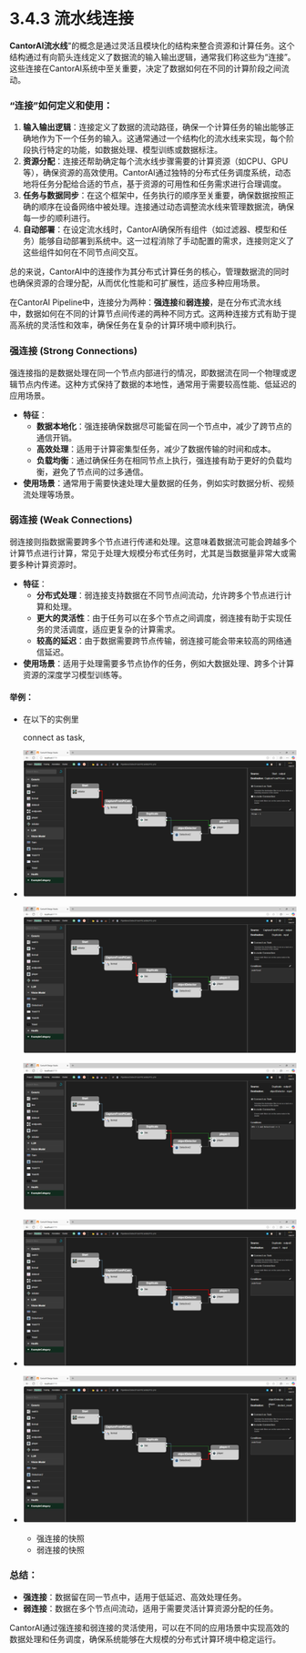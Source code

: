 # 3.4.3 流水线连接

**CantorAI流水线**"的概念是通过灵活且模块化的结构来整合资源和计算任务。这个结构通过有向箭头连线定义了数据流的输入输出逻辑，通常我们称这些为“连接”。这些连接在CantorAI系统中至关重要，决定了数据如何在不同的计算阶段之间流动。

### “连接”如何定义和使用：

1. **输入输出逻辑**：连接定义了数据的流动路径，确保一个计算任务的输出能够正确地作为下一个任务的输入。这通常通过一个结构化的流水线来实现，每个阶段执行特定的功能，如数据处理、模型训练或数据标注。
2. **资源分配**：连接还帮助确定每个流水线步骤需要的计算资源（如CPU、GPU等），确保资源的高效使用。CantorAI通过独特的分布式任务调度系统，动态地将任务分配给合适的节点，基于资源的可用性和任务需求进行合理调度。
3. **任务与数据同步**：在这个框架中，任务执行的顺序至关重要，确保数据按照正确的顺序在设备网络中被处理。连接通过动态调整流水线来管理数据流，确保每一步的顺利进行。
4. **自动部署**：在设定流水线时，CantorAI确保所有组件（如过滤器、模型和任务）能够自动部署到系统中。这一过程消除了手动配置的需求，连接则定义了这些组件如何在不同节点间交互。

总的来说，CantorAI中的连接作为其分布式计算任务的核心，管理数据流的同时也确保资源的合理分配，从而优化性能和可扩展性，适应多种应用场景。

在CantorAI Pipeline中，连接分为两种：**强连接**和**弱连接**，是在分布式流水线中，数据如何在不同的计算节点间传递的两种不同方式。这两种连接方式有助于提高系统的灵活性和效率，确保任务在复杂的计算环境中顺利执行。

### 强连接 (Strong Connections)

强连接指的是数据处理在同一个节点内部进行的情况，即数据流在同一个物理或逻辑节点内传递。这种方式保持了数据的本地性，通常用于需要较高性能、低延迟的应用场景。

- **特征**：
  - **数据本地化**：强连接确保数据尽可能留在同一个节点中，减少了跨节点的通信开销。
  - **高效处理**：适用于计算密集型任务，减少了数据传输的时间和成本。
  - **负载均衡**：通过确保任务在相同节点上执行，强连接有助于更好的负载均衡，避免了节点间的过多通信。
- **使用场景**：通常用于需要快速处理大量数据的任务，例如实时数据分析、视频流处理等场景。

### 弱连接 (Weak Connections)

弱连接则指数据需要跨多个节点进行传递和处理。这意味着数据流可能会跨越多个计算节点进行计算，常见于处理大规模分布式任务时，尤其是当数据量非常大或需要多种计算资源时。

- **特征**：
  - **分布式处理**：弱连接支持数据在不同节点间流动，允许跨多个节点进行计算和处理。
  - **更大的灵活性**：由于任务可以在多个节点之间调度，弱连接有助于实现任务的灵活调度，适应更复杂的计算需求。
  - **较高的延迟**：由于数据需要跨节点传输，弱连接可能会带来较高的网络通信延迟。
- **使用场景**：适用于处理需要多节点协作的任务，例如大数据处理、跨多个计算资源的深度学习模型训练等。

#### 举例：

- 在以下的实例里

  connect as task, 

- ![image-20250501063043230](/images/connector1.png)

  ![image-20250501062951119](/images/connector2.png)

  

  ![image-20250501063105247](/images/connector3.png)

- ![image-20250501063127375](/images/connector4.png)

- ![image-20250501063146616](/images/connector5.png)

  - 强连接的快照
  - 弱连接的快照

### 总结：

- **强连接**：数据留在同一节点中，适用于低延迟、高效处理任务。
- **弱连接**：数据在多个节点间流动，适用于需要灵活计算资源分配的任务。

CantorAI通过强连接和弱连接的灵活使用，可以在不同的应用场景中实现高效的数据处理和任务调度，确保系统能够在大规模的分布式计算环境中稳定运行。